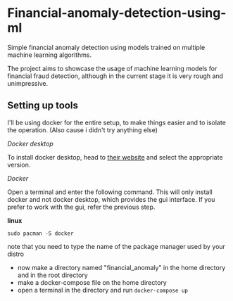 # Financial-anomaly-detection-using-ml
Simple financial anomaly detection using models trained on multiple machine learning algorithms.

The project aims to showcase the usage of machine learning models for financial fraud detection, although in the current stage it is very rough and unimpressive.

## Setting up tools
I'll be using docker for the entire setup, to make things easier and to isolate the operation. (Also cause i didn't try anything else)

*Docker desktop*

To install docker desktop, head to [their website]([https://www.docker.com/](https://www.docker.com/products/docker-desktop/)) and select the appropriate version.

*Docker*

Open a terminal and enter the following command. This will only install docker and not docker desktop, which provides the gui interface. If you prefer to work with the gui, refer the previous step.

**linux**

`sudo pacman -S docker`

note that you need to type the name of the package manager used by your distro

- now make a directory named "financial_anomaly" in the home directory and in the root directory
- make a docker-compose file on the home directory
- open a terminal in the directory and run
`docker-compose up`

